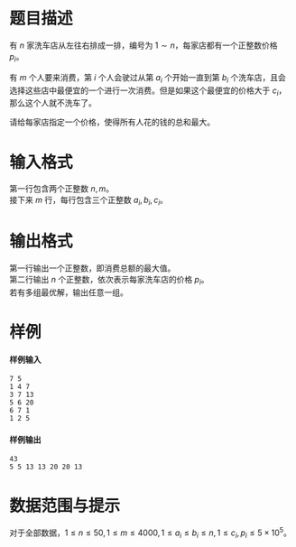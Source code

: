 
# 题目描述

有 $n$ 家洗车店从左往右排成一排，编号为 $1\sim n$，每家店都有一个正整数价格 $p_i$。

有 $m$ 个人要来消费，第 $i$ 个人会驶过从第 $a_i$ 个开始一直到第 $b_i$ 个洗车店，且会选择这些店中最便宜的一个进行一次消费。但是如果这个最便宜的价格大于 $c_i$，那么这个人就不洗车了。

请给每家店指定一个价格，使得所有人花的钱的总和最大。

# 输入格式

第一行包含两个正整数 $n,m$。  
接下来 $m$ 行，每行包含三个正整数 $a_i,b_i,c_i$。

# 输出格式

第一行输出一个正整数，即消费总额的最大值。  
第二行输出 $n$ 个正整数，依次表示每家洗车店的价格 $p_i$。  
若有多组最优解，输出任意一组。

# 样例

#### 样例输入
```plain
7 5
1 4 7
3 7 13
5 6 20
6 7 1
1 2 5
```
#### 样例输出
```plain
43
5 5 13 13 20 20 13
```


# 数据范围与提示

对于全部数据，$1\le n\le 50,1\le m\le 4000,1\le a_i\le b_i\le n,1\le c_i,p_i\le 5\times 10^5$。

